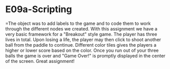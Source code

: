 # E09a-Scripting

=The object was to add labels to the game and to code them to work through the different nodes we created. With this assignment we have a very basic framework for a "Breakout" style game. The player has three lives in total. Upon losing a life, the player may then click to shoot another ball from the paddle to continue. Different color tiles gives the players a higher or lower score based on the color. Once you run out of your three balls the game is over and "Game Over!" is promptly displayed in the center of the screen. Great assignment! 
 
